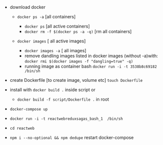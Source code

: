 - download docker
  - `docker ps -a` [all containers]
    - `docker ps` [all active containers]
    -  `docker rm -f $(docker ps -a -q)` [rm all containers]

  - `docker images` [ all active images]
    - `docker images -a` [ all images]
    - remove <none><none> dandling images listed in docker images (without -a)with: `docker rmi $(docker images -f "dangling=true" -q)`
    - running image as container bash `docker run -i -t 3538b8c69182  /bin/sh`

- create Dockerfile [to create image, volume etc] `touch Dockerfile`
- install with `docker build .` inside script or
  - `docker build -f script/Dockerfile .` in root
- `docker-compose up`
- `docker run -i -t reactwebreduxsagas_bash_1  /bin/sh`
- `cd reactweb`
- `npm i --no-optional && npm dedupe` restart docker-compose
